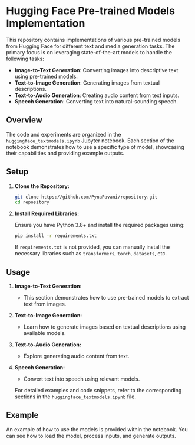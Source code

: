 # Hugging Face Pre-trained Models Implementation

This repository contains implementations of various pre-trained models from Hugging Face for different text and media generation tasks. The primary focus is on leveraging state-of-the-art models to handle the following tasks:

- **Image-to-Text Generation**: Converting images into descriptive text using pre-trained models.
- **Text-to-Image Generation**: Generating images from textual descriptions.
- **Text-to-Audio Generation**: Creating audio content from text inputs.
- **Speech Generation**: Converting text into natural-sounding speech.

## Overview

The code and experiments are organized in the `huggingface_textmodels.ipynb` Jupyter notebook. Each section of the notebook demonstrates how to use a specific type of model, showcasing their capabilities and providing example outputs.

## Setup

1. **Clone the Repository:**

   ```bash
   git clone https://github.com/PynaPavani/repository.git
   cd repository
   ```

2. **Install Required Libraries:**

   Ensure you have Python 3.8+ and install the required packages using:

   ```bash
   pip install -r requirements.txt
   ```

   If `requirements.txt` is not provided, you can manually install the necessary libraries such as `transformers`, `torch`, `datasets`, etc.

## Usage

1. **Image-to-Text Generation:**
   - This section demonstrates how to use pre-trained models to extract text from images.

2. **Text-to-Image Generation:**
   - Learn how to generate images based on textual descriptions using available models.

3. **Text-to-Audio Generation:**
   - Explore generating audio content from text.

4. **Speech Generation:**
   - Convert text into speech using relevant models.

   For detailed examples and code snippets, refer to the corresponding sections in the `huggingface_textmodels.ipynb` file.

## Example

An example of how to use the models is provided within the notebook. You can see how to load the model, process inputs, and generate outputs.
